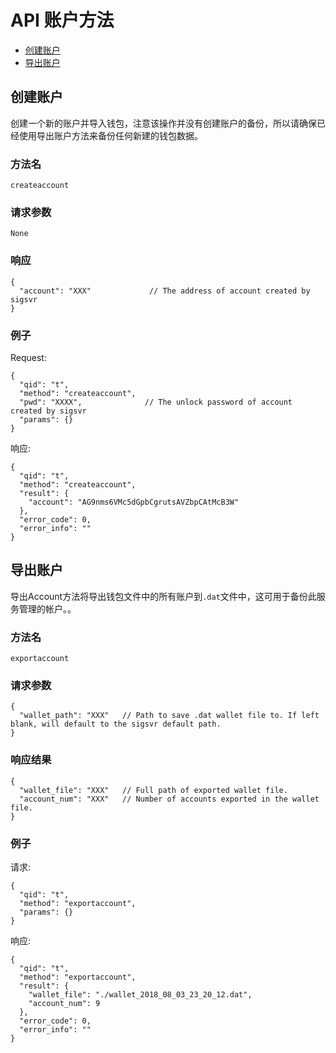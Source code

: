 # API 账户方法

- [创建账户](#创建账户)
- [导出账户](#导出账户)


## 创建账户

创建一个新的账户并导入钱包，注意该操作并没有创建账户的备份，所以请确保已经使用导出账户方法来备份任何新建的钱包数据。

### 方法名
```
createaccount
```

### 请求参数
```
None
```

### 响应
```
{
  "account": "XXX"             // The address of account created by sigsvr
}
```

### 例子

Request:
```
{
  "qid": "t",
  "method": "createaccount",
  "pwd": "XXXX",              // The unlock password of account created by sigsvr
  "params": {}
}
```

响应:
```
{
  "qid": "t",
  "method": "createaccount",
  "result": {
    "account": "AG9nms6VMc5dGpbCgrutsAVZbpCAtMcB3W"
  },
  "error_code": 0,
  "error_info": ""
}
```

## 导出账户

导出Account方法将导出钱包文件中的所有账户到`.dat`文件中，这可用于备份此服务管理的帐户。。

### 方法名
```
exportaccount
```


### 请求参数

```
{
  "wallet_path": "XXX"   // Path to save .dat wallet file to. If left blank, will default to the sigsvr default path.
}
```


### 响应结果

```
{
  "wallet_file": "XXX"   // Full path of exported wallet file.
  "account_num": "XXX"   // Number of accounts exported in the wallet file.
}
```


### 例子

请求:
```
{
  "qid": "t",
  "method": "exportaccount",
  "params": {}
}
```

响应:
```
{
  "qid": "t",
  "method": "exportaccount",
  "result": {
    "wallet_file": "./wallet_2018_08_03_23_20_12.dat",
    "account_num": 9
  },
  "error_code": 0,
  "error_info": ""
}
```

